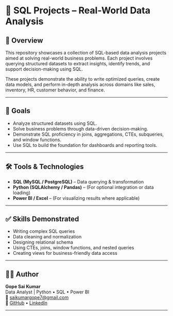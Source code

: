 # 🧾 SQL Projects – Real-World Data Analysis

## 📌 Overview

This repository showcases a collection of SQL-based data analysis projects aimed at solving real-world business problems. Each project involves querying structured datasets to extract insights, identify trends, and support decision-making using SQL.

These projects demonstrate the ability to write optimized queries, create data models, and perform in-depth analysis across domains like sales, inventory, HR, customer behavior, and finance.

---

## 🎯 Goals

- Analyze structured datasets using SQL.
- Solve business problems through data-driven decision-making.
- Demonstrate SQL proficiency in joins, aggregations, CTEs, subqueries, and window functions.
- Use SQL to build the foundation for dashboards and reporting tools.

---

## 🛠️ Tools & Technologies

- **SQL (MySQL / PostgreSQL)** – Data querying & transformation  
- **Python (SQLAlchemy / Pandas)** – (For optional integration or data loading)  
- **Power BI / Excel** – (For visualizing results where applicable)

---


## ✅ Skills Demonstrated

- Writing complex SQL queries
- Data cleaning and normalization
- Designing relational schema
- Using CTEs, joins, window functions, and nested queries
- Creating views for business-friendly data access

---

## 👨‍💻 Author

**Gope Sai Kumar**  
Data Analyst | Python • SQL • Power BI  
📧 saikumargope7@gmail.com  
🔗 [GitHub](https://github.com/GOPESAIKUMAR) • [LinkedIn](https://www.linkedin.com/in/sai-kumar-gope-618373289)

---

